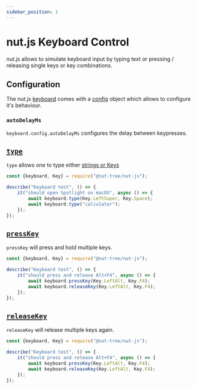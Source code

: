 ```yaml
---
sidebar_position: 1
---
```


# nut.js Keyboard Control

nut.js allows to simulate keyboard input by typing text or pressing / releasing single keys or key combinations.

## Configuration

The nut.js [keyboard](https://nut-tree.github.io/apidoc/classes/keyboard.html) comes with a [config](https://nut-tree.github.io/apidoc/classes/keyboard.html#config) object which allows to configure it's behaviour.

### `autoDelayMs`

`keyboard.config.autoDelayMs` configures the delay between keypresses.

## [`type`](https://nut-tree.github.io/apidoc/classes/keyboard.html#type)

`type` allows one to type either [strings or Keys](https://nut-tree.github.io/apidoc/globals.html#stringorkey)

```js
const {keyboard, Key} = require("@nut-tree/nut-js");

describe("Keyboard test", () => {
    it("should open Spotlight on macOS", async () => {
        await keyboard.type(Key.LeftSuper, Key.Space);
        await keyboard.type("calculator");
    });
});
```

## [`pressKey`](https://nut-tree.github.io/apidoc/classes/keyboard.html#presskey)

`pressKey` will press and hold multiple keys.

```js
const {keyboard, Key} = require("@nut-tree/nut-js");

describe("Keyboard test", () => {
    it("should press and release Alt+F4", async () => {
        await keyboard.pressKey(Key.LeftAlt, Key.F4);
        await keyboard.releaseKey(Key.LeftAlt, Key.F4);
    });
});
```

## [`releaseKey`](https://nut-tree.github.io/apidoc/classes/keyboard.html#releasekey)

`releaseKey` will release multiple keys again.

```js
const {keyboard, Key} = require("@nut-tree/nut-js");

describe("Keyboard test", () => {
    it("should press and release Alt+F4", async () => {
        await keyboard.pressKey(Key.LeftAlt, Key.F4);
        await keyboard.releaseKey(Key.LeftAlt, Key.F4);
    });
});
```
